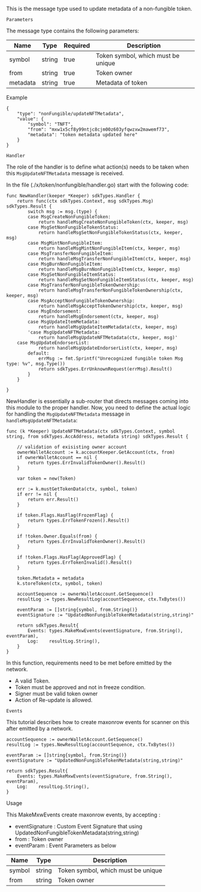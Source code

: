 This is the message type used to update metadata of a non-fungible token.

`Parameters`

The message type contains the following parameters:

| Name | Type | Required | Description                 |
| ---- | ---- | -------- | --------------------------- |
| symbol | string | true   | Token symbol, which must be unique| | 
| from | string | true   | Token owner| | 
| metadata | string | true   | Metadata of token| | 

Example
```
{
    "type": "nonFungible/updateNFTMetadata",
    "value": {
        "symbol": "TNFT",
        "from": "mxw1x5cf8y99ntjc8cjm00z603yfqwzxw2mawemf73",
        "metadata": "token metadata updated here"
    }
}
```

`Handler`

The role of the handler is to define what action(s) needs to be taken when this `MsgUpdateNFTMetadata` message is received.

In the file (./x/token/nonfungible/handler.go) start with the following code:

```
func NewHandler(keeper *Keeper) sdkTypes.Handler {
	return func(ctx sdkTypes.Context, msg sdkTypes.Msg) sdkTypes.Result {
		switch msg := msg.(type) {
		case MsgCreateNonFungibleToken:
			return handleMsgCreateNonFungibleToken(ctx, keeper, msg)
		case MsgSetNonFungibleTokenStatus:
			return handleMsgSetNonFungibleTokenStatus(ctx, keeper, msg)
		case MsgMintNonFungibleItem:
			return handleMsgMintNonFungibleItem(ctx, keeper, msg)
		case MsgTransferNonFungibleItem:
			return handleMsgTransferNonFungibleItem(ctx, keeper, msg)
		case MsgBurnNonFungibleItem:
			return handleMsgBurnNonFungibleItem(ctx, keeper, msg)
		case MsgSetNonFungibleItemStatus:
			return handleMsgSetNonFungibleItemStatus(ctx, keeper, msg)
		case MsgTransferNonFungibleTokenOwnership:
			return handleMsgTransferNonFungibleTokenOwnership(ctx, keeper, msg)
		case MsgAcceptNonFungibleTokenOwnership:
			return handleMsgAcceptTokenOwnership(ctx, keeper, msg)
		case MsgEndorsement:
			return handleMsgEndorsement(ctx, keeper, msg)
		case MsgUpdateItemMetadata:
			return handleMsgUpdateItemMetadata(ctx, keeper, msg)
		'case MsgUpdateNFTMetadata:
			return handleMsgUpdateNFTMetadata(ctx, keeper, msg)'
    case MsgUpdateEndorserList:
			return handleMsgUpdateEndorserList(ctx, keeper, msg)
		default:
			errMsg := fmt.Sprintf("Unrecognized fungible token Msg type: %v", msg.Type())
			return sdkTypes.ErrUnknownRequest(errMsg).Result()
		}
	}

}
```

NewHandler is essentially a sub-router that directs messages coming into this module to the proper handler.
Now, you need to define the actual logic for handling the `MsgUpdateNFTMetadata` message in `handleMsgUpdateNFTMetadata`:

```
func (k *Keeper) UpdateNFTMetadata(ctx sdkTypes.Context, symbol string, from sdkTypes.AccAddress, metadata string) sdkTypes.Result {

	// validation of exisisting owner account
	ownerWalletAccount := k.accountKeeper.GetAccount(ctx, from)
	if ownerWalletAccount == nil {
		return types.ErrInvalidTokenOwner().Result()
	}

	var token = new(Token)

	err := k.mustGetTokenData(ctx, symbol, token)
	if err != nil {
		return err.Result()
	}

	if token.Flags.HasFlag(FrozenFlag) {
		return types.ErrTokenFrozen().Result()
	}

	if !token.Owner.Equals(from) {
		return types.ErrInvalidTokenOwner().Result()
	}

	if !token.Flags.HasFlag(ApprovedFlag) {
		return types.ErrTokenInvalid().Result()
	}

	token.Metadata = metadata
	k.storeToken(ctx, symbol, token)

	accountSequence := ownerWalletAccount.GetSequence()
	resultLog := types.NewResultLog(accountSequence, ctx.TxBytes())

	eventParam := []string{symbol, from.String()}
	eventSignature := "UpdatedNonFungibleTokenMetadata(string,string)"

	return sdkTypes.Result{
		Events: types.MakeMxwEvents(eventSignature, from.String(), eventParam),
		Log:    resultLog.String(),
	}
}
```

In this function, requirements need to be met before emitted by the network.  

* A valid Token.
* Token must be approved and not in freeze condition.
* Signer must be valid token owner
* Action of Re-update is allowed.


`Events`

This tutorial describes how to create maxonrow events for scanner on this after emitted by a network.

```
accountSequence := ownerWalletAccount.GetSequence()
resultLog := types.NewResultLog(accountSequence, ctx.TxBytes())

eventParam := []string{symbol, from.String()}
eventSignature := "UpdatedNonFungibleTokenMetadata(string,string)"

return sdkTypes.Result{
    Events: types.MakeMxwEvents(eventSignature, from.String(), eventParam),
    Log:    resultLog.String(),
}

```

Usage

This MakeMxwEvents create maxonrow events, by accepting :

* eventSignature : Custom Event Signature that using UpdatedNonFungibleTokenMetadata(string,string)
* from : Token owner
* eventParam : Event Parameters as below 

| Name | Type | Description                 |
| ---- | ---- | --------------------------- |
| symbol | string | Token symbol, which must be unique| | 
| from | string | Token owner| | 
